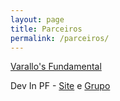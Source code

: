 ```yaml
---
layout: page
title: Parceiros
permalink: /parceiros/
---
```


[Varallo's Fundamental](http://www.varallos.com.br/site/)  

Dev In PF - [Site](http://devinpf.org/) e [Grupo](https://groups.google.com/forum/#!forum/dev-in-pf)